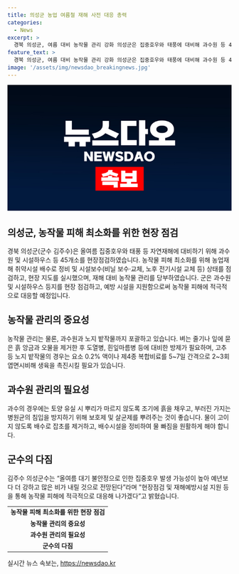 ```yaml
---
title: 의성군 농업 여름철 재해 사전 대응 총력
categories:
  - News
excerpt: >
  경북 의성군, 여름 대비 농작물 관리 강화 의성군은 집중호우와 태풍에 대비해 과수원 등 45개소를 현장점검했다. 취약시설 배수로 정비 및 시설보수를 통해 농작물 피해 최소화를 추진했으며, 물 빠짐을 원활하게 하는 등 재해 대비를 당부했다. 군수는 올여름 강한 비가 예상되므로, 재해예방시설을 지원하고 농작물 피해에 적극 대응할 계획이라 밝혔다.
feature_text: >
  경북 의성군, 여름 대비 농작물 관리 강화 의성군은 집중호우와 태풍에 대비해 과수원 등 45개소를 현장점검했다. 취약시설 배수로 정비 및 시설보수를 통해 농작물 피해 최소화를 추진했으며, 물 빠짐을 원활하게 하는 등 재해 대비를 당부했다. 군수는 올여름 강한 비가 예상되므로, 재해예방시설을 지원하고 농작물 피해에 적극 대응할 계획이라 밝혔다.
image: '/assets/img/newsdao_breakingnews.jpg'
---
```


<p><img src="/assets/img/newsdao_breakingnews.jpg" alt="ontimetimes 속보" /></p>

<h2 data-ke-size="size26">의성군, 농작물 피해 최소화를 위한 현장 점검</h2>

<p data-ke-size="size16">경북 의성군(군수 김주수)은 올여름 집중호우와 태풍 등 자연재해에 대비하기 위해 과수원 및 시설하우스 등 45개소를 현장점검하였습니다. 농작물 피해 최소화를 위해 농업재해 취약시설 배수로 정비 및 시설보수(비닐 보수·교체, 노후 전기시설 교체 등) 상태를 점검하고, 현장 지도를 실시했으며, 재해 대비 농작물 관리를 당부하였습니다. 군은 과수원 및 시설하우스 등지를 현장 점검하고, 예방 시설을 지원함으로써 농작물 피해에 적극적으로 대응할 예정입니다.</p>

<h2 data-ke-size="size26">농작물 관리의 중요성</h2>

<p data-ke-size="size16">농작물 관리는 물론, 과수원과 노지 밭작물까지 포괄하고 있습니다. 벼는 줄기나 잎에 묻은 흙 앙금과 오물을 제거한 후 도열병, 흰잎마름병 등에 대비한 방제가 필요하며, 고추 등 노지 밭작물의 경우는 요소 0.2% 액이나 제4종 복합비료를 5~7일 간격으로 2~3회 엽면시비해 생육을 촉진시킬 필요가 있습니다.</p>

<h2 data-ke-size="size26">과수원 관리의 필요성</h2>

<p data-ke-size="size16">과수의 경우에는 토양 유실 시 뿌리가 마르지 않도록 조기에 흙을 채우고, 부러진 가지는 병원균의 침입을 방지하기 위해 보호제 및 살균제를 뿌려주는 것이 좋습니다. 물이 고이지 않도록 배수로 잡초를 제거하고, 배수시설을 정비하여 물 빠짐을 원활하게 해야 합니다.</p>

<h2 data-ke-size="size26">군수의 다짐</h2>

<p data-ke-size="size16">김주수 의성군수는 “올여름 대기 불안정으로 인한 집중호우 발생 가능성이 높아 예년보다 더 강하고 많은 비가 내릴 것으로 전망된다”라며 "현장점검 및 재해예방시설 지원 등을 통해 농작물 피해에 적극적으로 대응해 나가겠다”고 밝혔습니다.</p>

<table>
  <tbody>
    <tr>
      <td style="text-align: center; height: 17px;"><b>농작물 피해 최소화를 위한 현장 점검</b></td>
    </tr>
    <tr>
      <td style="text-align: center; height: 17px;"><b>농작물 관리의 중요성</b></td>
    </tr>
    <tr>
      <td style="text-align: center; height: 17px;"><b>과수원 관리의 필요성</b></td>
    </tr>
    <tr>
      <td style="text-align: center; height: 17px;"><b>군수의 다짐</b></td>
    </tr>
  </tbody>
</table>
실시간 뉴스 속보는, <a href="https://newsdao.kr" rel="dofollow">https://newsdao.kr</a>


